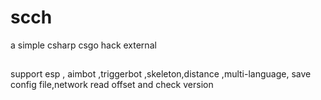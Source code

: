 # scch
a simple csharp csgo hack external
##
support  esp , aimbot ,triggerbot ,skeleton,distance ,multi-language, save config file,network read offset and check version  
